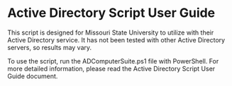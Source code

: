 # Active Directory Script User Guide

This script is designed for Missouri State University to utilize with their Active Directory service.
It has not been tested with other Active Directory servers, so results may vary.

To use the script, run the ADComputerSuite.ps1 file with PowerShell.
For more detailed information, please read the Active Directory Script User Guide document.
